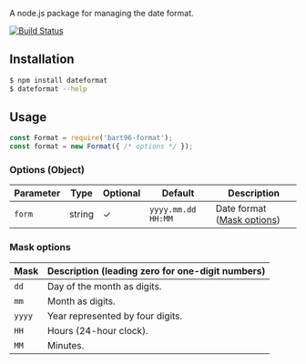 A node.js package for managing the date format.

[![Build Status](https://travis-ci.org/bart96-b/node-format.svg)](https://travis-ci.org/bart96-b/node-format)

## Installation
```bash
$ npm install dateformat
$ dateformat --help
```

## Usage
```js
const Format = require('bart96-format');
const format = new Format({ /* options */ });
```

### Options (Object)
Parameter | Type | Optional | Default | Description
--------- | ---- | -------- | ------- | -----------
`form` | string | ✓ | `yyyy.mm.dd HH:MM` | Date format ([Mask options](#MaskOptions))

### Mask options <a name="MaskOptions"></a>
Mask | Description (leading zero for one-digit numbers)
---- | -----------
`dd` | Day of the month as digits.
`mm` | Month as digits.
`yyyy` | Year represented by four digits.
`HH` | Hours (24-hour clock).
`MM` | Minutes.
